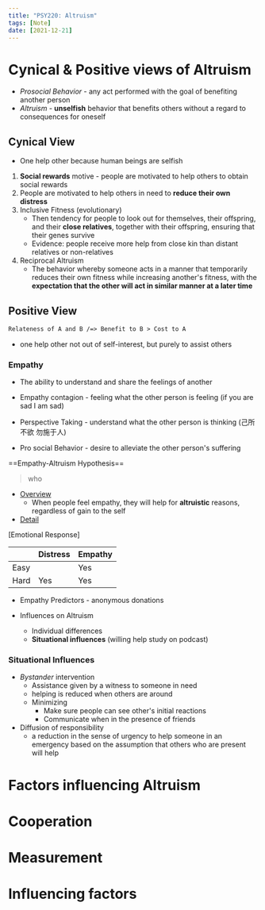 ```yaml
---
title: "PSY220: Altruism"
tags: [Note]
date: [2021-12-21]
---
```



# Cynical & Positive views of Altruism

- *Prosocial Behavior* - any act performed with the goal of benefiting another person
- *Altruism* - **unselfish** behavior that benefits others without a regard to consequences for oneself

## Cynical View

- One help other because human beings are selfish
1. **Social rewards** motive - people are motivated to help others to obtain social rewards
2. People are motivated to help others in need to **reduce their own distress**
3. Inclusive Fitness (evolutionary)
    - Then tendency for people to look out for themselves, their offspring, and their **close relatives**, together with their offspring, ensuring that their genes survive
    - Evidence: people receive more help from close kin than distant relatives or non-relatives
4. Reciprocal Altruism
    - The behavior whereby someone acts in a manner that temporarily reduces their own fitness while increasing another's fitness, with the **expectation that the other will act in similar manner at a later time**


## Positive View

```Markdown
Relateness of A and B /=> Benefit to B > Cost to A

```
- one help other not out of self-interest, but purely to assist others

### Empathy
- The ability to understand and share the feelings of another

- Empathy contagion - feeling what the other person is feeling (if you are sad I am sad)
- Perspective Taking - understand what the other person is thinking (己所不欲 勿施于人)
- Pro social Behavior - desire to alleviate the other person's suffering

==Empathy-Altruism Hypothesis==
> who
- <u>Overview</u>
    - When people feel empathy, they will help for **altruistic** reasons, regardless of gain to the self
- <u>Detail</u>

[Emotional Response]

|      | Distress | Empathy |
|------|----------|---------|
| Easy |          | Yes     |
| Hard | Yes      | Yes     |

- Empathy Predictors - anonymous donations

- Influences on Altruism
    - Individual differences
    - **Situational influences** (willing help study on podcast)

### Situational Influences

- *Bystander* intervention
    - Assistance given by a witness to someone in need
    - helping is reduced when others are around
    - Minimizing
        - Make sure people can see other's initial reactions
        - Communicate when in the presence of friends
- Diffusion of responsibility
    - a reduction in the sense of urgency to help someone in an emergency based on the assumption that others who are present will help


# Factors influencing Altruism

# Cooperation

# Measurement

# Influencing factors
